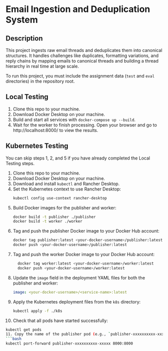 # Email Ingestion and Deduplication System

## Description

This project ingests raw email threads and deduplicates them into canonical structures. It handles challenges like duplicates, formatting variations, and reply chains by mapping emails to canonical threads and building a thread hierarchy in real time at large scale.

To run this project, you must include the assignment data (`test` and `eval` directories) in the repository root.

## Local Testing

1. Clone this repo to your machine.
2. Download Docker Desktop on your machine.
3. Build and start all services with `docker-compose up --build`.
4. Wait for the worker to finish processing. Open your browser and go to http://localhost:8000/ to view the results.


## Kubernetes Testing

You can skip steps 1, 2, and 5 if you have already completed the Local Testing steps.

1. Clone this repo to your machine.
2. Download Docker Desktop on your machine.
3. Download and install `kubectl` and Rancher Desktop.
4. Set the Kubernetes context to use Rancher Desktop:
   ```bash
   kubectl config use-context rancher-desktop
5. Build Docker images for the publisher and worker:
   ```bash
   docker build -t publisher ./publisher
   docker build -t worker ./worker
6. Tag and push the publisher Docker image to your Docker Hub account:
     ```bash
     docker tag publisher:latest <your-docker-username>/publisher:latest
     docker push <your-docker-username>/publisher:latest
     ```
7. Tag and push the worker Docker image to your Docker Hub account:
   ```bash
     docker tag worker:latest <your-docker-username>/worker:latest
     docker push <your-docker-username>/worker:latest
     ```
8. Update the `image` field in the deployment YAML files for both the publisher and worker:
   ```yaml
   image: <your-docker-username>/<service-name>:latest
9. Apply the Kubernetes deployment files from the `k8s` directory:
   ```bash
   kubectl apply -f ./k8s
10. Check that all pods have started successfully:
   ```bash
   kubectl get pods
11. Copy the name of the publisher pod (e.g., `publisher-xxxxxxxxxx-xxxxx`) and run the following command to forward the port. This allows you to access the web server at http://localhost:8000/ :
   ```bash
   kubectl port-forward publisher-xxxxxxxxxx-xxxxx 8000:8000
